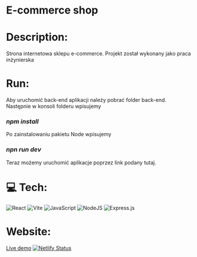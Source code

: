 # E-commerce shop 

# Description:
Strona internetowa sklepu e-commerce.
Projekt został wykonany jako praca inżynierska

# Run:
Aby uruchomić back-end aplikacji należy pobrać folder back-end.<br>
Następnie w konsoli folderu wpisujemy <h3><b><i>npm install</b></i><br></h3>
Po zainstalowaniu pakietu Node wpisujemy <h3><b><i>npn run dev</b></i><br></h3>

Teraz możemy uruchomić aplikacje poprzez link podany tutaj.

# 💻 Tech:
![React](https://img.shields.io/badge/react-%2320232a.svg?style=for-the-badge&logo=react&logoColor=%2361DAFB)
![Vite](https://img.shields.io/badge/vite-%23646CFF.svg?style=for-the-badge&logo=vite&logoColor=white)
![JavaScript](https://img.shields.io/badge/javascript-%23323330.svg?style=for-the-badge&logo=javascript&logoColor=%23F7DF1E)
![NodeJS](https://camo.githubusercontent.com/77529a717c264d23c52b5658ea64140f4b98f0d200ccbfff25e33e004c0c3414/68747470733a2f2f696d672e736869656c64732e696f2f62616467652f4e6f64652e6a732d3546413034453f7374796c653d666f722d7468652d6261646765266c6f676f3d4e6f64652e6a73266c6f676f436f6c6f723d464646464646)
![Express.js](https://camo.githubusercontent.com/c98a2d97ade319a8db51f20a8dcfbf5aa6049f594c3e78c8cf9461be5f38ea62/68747470733a2f2f696d672e736869656c64732e696f2f62616467652f457870726573732d3030303030303f7374796c653d666f722d7468652d6261646765266c6f676f3d45787072657373266c6f676f436f6c6f723d464646464646)

# Website:
[Live demo](e-commerce-bsc-thesis.netlify.app)
[![Netlify Status](https://api.netlify.com/api/v1/badges/ba695aca-cd5b-429e-a34d-cae30d29b0a4/deploy-status)](https://app.netlify.com/sites/e-commerce-bsc-thesis/deploys)

